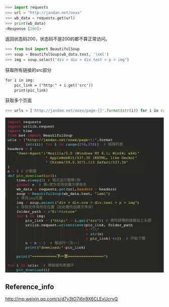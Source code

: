 ```python
>>> import requests
>>> url = "http://jandan.net/ooxx"
>>> wb_data = requests.get(url)
>>> print(wb_data)
<Response [200]>
```
返回状态码200，状态码不是200的都不算正常访问。
```python
>>> from bs4 import BeautifulSoup
>>> soup = BeautifulSoup(wb_data.text, 'lxml')
>>> img = soup.select("div > div > div.text > p > img")
```

获取所有链接的src部分
```
for i in img:
    pic_link = ("http:" + i.get('src'))
    print(pic_link)
```

获取多个页面
```python
>>> urls = ['http://jandan.net/ooxx/page-{}'.format(str(i)) for i in range(1,12)]
```
![code](https://github.com/xiucz/python/blob/master/003WebScraping/pictures/20170928.jpg)
## Reference_info
http://mp.weixin.qq.com/s/d7v3tO7i6n9X6CLExUcryQ
